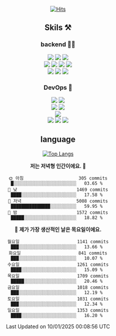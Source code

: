<div align="center">

[![Hits](https://hits.seeyoufarm.com/api/count/incr/badge.svg?url=https%3A%2F%2Fgithub.com%2Fzxcv9203%2Fhit-counter&count_bg=%23FF7272&title_bg=%23324C2E&icon=codeigniter.svg&icon_color=%23DD5B5B&title=%EB%B0%A9%EB%AC%B8%EC%9E%90&edge_flat=false)](https://hits.seeyoufarm.com)
  
## Skils ⚒️

### backend 🧑‍💻
  
<img src="https://img.shields.io/badge/Java-FF6600?style=flat-square&logo=buymeacoffee&logoColor=white"/>
<img src="https://img.shields.io/badge/Go-0099FF?style=flat-square&logo=go&logoColor=white"/>
<img src="https://img.shields.io/badge/Kotlin-7F52FF?style=flat-square&logo=kotlin&logoColor=white"/>
  
  
<br />
  
<img src="https://img.shields.io/badge/Spring-339933?style=flat-square&logo=Spring&logoColor=white"/>
<img src="https://img.shields.io/badge/Spring Boot-339933?style=flat-square&logo=Spring Boot&logoColor=white"/>
<img src="https://img.shields.io/badge/Spring Security-339933?style=flat-square&logo=Spring Security&logoColor=white"/>
  
<img src="https://img.shields.io/badge/Spring Data JPA-339933?style=flat-square&logo=Hibernate&logoColor=white"/>

<br />
  
  <img src="https://img.shields.io/badge/mysql-0099FF?style=flat-square&logo=mysql&logoColor=white"/>
  <img src="https://img.shields.io/badge/mariadb-0099FF?style=flat-square&logo=mariadb&logoColor=white"/>
  <img src="https://img.shields.io/badge/mongoDB-47A248?style=flat-square&logo=mongodb&logoColor=white"/>
  
  
### DevOps 🚀
  
  <img src="https://img.shields.io/badge/docker-2496ED?style=flat-square&logo=docker&logoColor=white"/>
  <img src="https://img.shields.io/badge/kubernetes-326CE5?style=flat-square&logo=kubernetes&logoColor=white"/>
  
  <br />
  
  <img src="https://img.shields.io/badge/Github Actions-2088FF?style=flat-square&logo=githubactions&logoColor=white"/>
  <img src="https://img.shields.io/badge/Jenkins-D24939?style=flat-square&logo=jenkins&logoColor=white"/>
  
  
  <br />
  <img src="https://img.shields.io/badge/terraform-7B42BC?style=flat-square&logo=terraform&logoColor=white"/>
  
  <br />
  <img src="https://img.shields.io/badge/Amazon AWS-232F3E?style=flat-square&logo=Amazon AWS&logoColor=white"/>

  <img src="https://img.shields.io/badge/GCP-4285F4?style=flat-square&logo=googlecloud&logoColor=white"/>
  <img src="https://img.shields.io/badge/NCP-03C75A?style=flat-square&logo=naver&logoColor=white"/>
  
  
## language

[![Top Langs](https://github-readme-stats.vercel.app/api/top-langs/?username=zxcv9203&hide=html&exclude_repo=zxcv9203.github.io,golB&theme=grate-gatsby)](https://github.com/zxcv9203/github-readme-stats)
  
<!--START_SECTION:waka-->
**저는 저녁형 인간이에요. 🦉** 

```text
🌞 아침                     305 commits         █░░░░░░░░░░░░░░░░░░░░░░░░   03.65 % 
🌆 낮　                     1469 commits        ████░░░░░░░░░░░░░░░░░░░░░   17.58 % 
🌃 저녁                     5008 commits        ███████████████░░░░░░░░░░   59.95 % 
🌙 밤　                     1572 commits        █████░░░░░░░░░░░░░░░░░░░░   18.82 % 
```
📅 **제가 가장 생산적인 날은 목요일이에요.** 

```text
월요일                      1141 commits        ███░░░░░░░░░░░░░░░░░░░░░░   13.66 % 
화요일                      841 commits         ███░░░░░░░░░░░░░░░░░░░░░░   10.07 % 
수요일                      1261 commits        ████░░░░░░░░░░░░░░░░░░░░░   15.09 % 
목요일                      1709 commits        █████░░░░░░░░░░░░░░░░░░░░   20.46 % 
금요일                      1018 commits        ███░░░░░░░░░░░░░░░░░░░░░░   12.19 % 
토요일                      1031 commits        ███░░░░░░░░░░░░░░░░░░░░░░   12.34 % 
일요일                      1353 commits        ████░░░░░░░░░░░░░░░░░░░░░   16.20 % 
```



 Last Updated on 10/01/2025 00:08:56 UTC
<!--END_SECTION:waka-->
  
</div>

